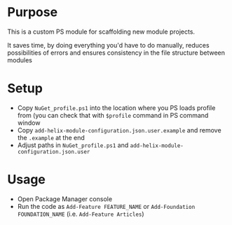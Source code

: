 # Purpose
This is a custom PS module for scaffolding new module projects. 

It saves time, by doing everything you'd have to do manually, reduces possibilities of errors and ensures consistency in the file structure between modules

# Setup
- Copy `NuGet_profile.ps1` into the location where you PS loads profile from (you can check that with `$profile` command in PS command window
- Copy `add-helix-module-configuration.json.user.example` and remove the `.example` at the end
- Adjust paths in `NuGet_profile.ps1` and `add-helix-module-configuration.json.user`

# Usage
- Open Package Manager console
- Run the code as `Add-Feature FEATURE_NAME` or `Add-Foundation FOUNDATION_NAME` (i.e. `Add-Feature Articles`)
